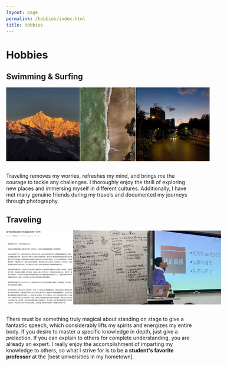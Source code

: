 ```yaml
---
layout: page
permalink: /hobbies/index.html
title: Hobbies
---
```


# Hobbies

## Swimming & Surfing

<div class="third">
    <img src="/images/tr1.jpg" class="floatpic">
    <img src="/images/tr2.jpg" class="floatpic">
    <img src="/images/tr3.jpg" class="floatpic">
</div>

<style>
    .third {
        display: flex;
        justify-content: flex-start; /* 左对齐图片 */
    }
    .floatpic {
        width: 200px; /* 调整为你想要的较小宽度 */
        height: 200px; /* 调整为你想要的较小高度 */
        object-fit: cover;
        margin-right: 1px; /* 可选：在图片之间添加一些间距 */
    }
</style>

<br>Traveling removes my worries, refreshes my mind, and brings me the courage to tackle any challenges. I thoroughly enjoy the thrill of exploring new places and immersing myself in different cultures. Additionally, I have met many genuine friends during my travels and documented my journeys through photography.

## Traveling

<div class="third">
    <img src="/images/ex1.png" class="floatpic">
    <img src="/images/ex2.jpg" class="floatpic">
    <img src="/images/ex3.jpg" class="floatpic">
</div>

<style>
    .third {
        display: flex;
        justify-content: flex-start; /* 左对齐图片 */
    }
    .floatpic {
        width: 200px; /* 调整为你想要的较小宽度 */
        height: 200px; /* 调整为你想要的较小高度 */
        object-fit: cover;
        margin-right: 1px; /* 可选：在图片之间添加一些间距 */
    }
</style>

<br>There must be something truly magical about standing on stage to give a fantastic speech, which considerably lifts my spirits and energizes my entire body. If you desire to master a specific knowledge in depth, just give a prelection. If you can explain to others for complete understanding, you are already an expert. I really enjoy the accomplishment of imparting my knowledge to others, so what I strive for is to be **a student's favorite professor** at the [best universities in my hometown].

<!--
## Past Hobbies

I previously enjoyed long-distance running, [vlog making](https://space.bilibili.com/594030035), and computer game developing/playing. However, I have no time to do any of these things recently.

## My Cat

She is my love. Her name is Qbao (Q宝).
-->
